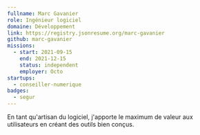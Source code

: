 ```yaml
---
fullname: Marc Gavanier
role: Ingénieur logiciel
domaine: Développement
link: https://registry.jsonresume.org/marc-gavanier
github: marc-gavanier
missions:
  - start: 2021-09-15
    end: 2021-12-15
    status: independent
    employer: Octo
startups:
  - conseiller-numerique
badges:
  - segur
---
```


En tant qu'artisan du logiciel, j'apporte le maximum de valeur aux utilisateurs en créant des outils bien conçus.
